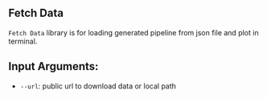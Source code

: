 ## Fetch Data
`Fetch Data` library is for loading generated pipeline from json file and plot in terminal.

## Input Arguments:
* `--url`: public url to download data or local path
